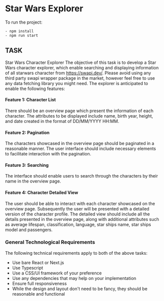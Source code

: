 # Star Wars Explorer
 To run the project:

    - npm install
    - npm run start

## TASK

Star Wars Character Explorer
The objective of this task is to develop a Star Wars character explorer, which enable searching and displaying information of all starwars character from https://swapi.dev/. Please avoid using any third party swapi wrapper package in the market, however feel free to use any data fetching library you might need. The explorer is anticipated to enable the following features:

#### Feature 1: Character List
There should be an overview page which present the information of each character. The attributes to be displayed include name, birth year, height, and date created in the format of DD/MM/YYYY HH:MM.

#### Feature 2: Pagination
The characters showcased in the overview page should be paginated in a reasonable manner. The user interface should include necessary elements to facilitate interaction with the pagination.

#### Feature 3: Searching
The interface should enable users to search through the characters by their name in the overview page.

#### Feature 4: Character Detailed View
The user should be able to interact with each character showcased on the overview page. Subsequently the user will be presented with a detailed version of the character profile. The detailed view should include all the details presented in the overview page, along with additional attributes such as average lifespan, classification, language, star ships name, star ships model and passengers.

### General Technological Requirements 

The following technical requirements apply to both of the above tasks:

- Use bare React or Next.js
- Use Typescript
- Use a CSS/UI framework of your preference
- Use any dependencies that may help on your implementation
- Ensure full responsiveness
- While the design and layout don't need to be fancy, they should be reasonable and
functional
